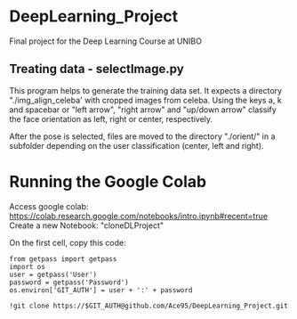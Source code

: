 # DeepLearning_Project
Final project for the Deep Learning Course at UNIBO

## Treating data - selectImage.py
This program helps to generate the training data set.
It expects a directory "./img_align_celeba' with cropped images from celeba.
Using the keys a, k and spacebar or "left arrow", "right arrow" and "up/down arrow" classify the face orientation as left, right or center, respectively. 

After the pose is selected, files are moved to the directory "./orient/" in a subfolder depending on the user classification (center, left and right).

# Running the Google Colab
Access google colab: https://colab.research.google.com/notebooks/intro.ipynb#recent=true
Create a new Notebook: "cloneDLProject"

On the first cell, copy this code:
```
from getpass import getpass
import os
user = getpass('User')
password = getpass('Password')
os.environ['GIT_AUTH'] = user + ':' + password

!git clone https://$GIT_AUTH@github.com/Ace95/DeepLearning_Project.git
```
